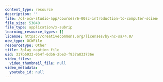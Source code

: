 ```yaml
---
content_type: resource
description: ''
file: /ol-ocw-studio-app/courses/6-00sc-introduction-to-computer-science-and-programming-spring-2011/317b5932054f6db62be3f937a833736e_Iu4xTLKcbPo.srt
file_size: 53040
file_type: application/x-subrip
learning_resource_types: []
license: https://creativecommons.org/licenses/by-nc-sa/4.0/
ocw_type: OCWFile
resourcetype: Other
title: 3play caption file
uid: 317b5932-054f-6db6-2be3-f937a833736e
video_files:
  video_thumbnail_file: null
video_metadata:
  youtube_id: null
---
```

